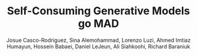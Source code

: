 ---
paperId: 7
author: Josue Casco-Rodriguez, Sina Alemohammad, Lorenzo Luzi, Ahmed Imtiaz Humayun, Hossein Babaei, Daniel LeJeun, Ali Siahkoohi, Richard Baraniuk
publicationauthor: Casco-Rodriguez, J. et al.
title: Self-Consuming Generative Models go MAD
pdf: Josue_CascoRodriguez.pdf
poster: --
alt: --
type: Poster
topic: Deep Learning
subtopic: --
link: https://research.latinxinai.org/papers/icml/2023/pdf/Josue_CascoRodriguez.pdf
conference: neurips
year: 2023
tags: neurips-2023
location: New Orleans, Louisiana
---